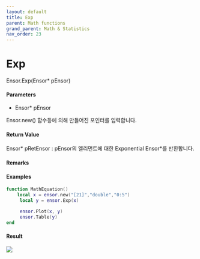```yaml
---
layout: default
title: Exp
parent: Math functions
grand_parent: Math & Statistics
nav_order: 23
---
```


# Exp

Ensor.Exp\(Ensor\* pEnsor\)

#### Parameters

* Ensor\* pEnsor

Ensor.new\(\) 함수등에 의해 만들어진 포인터를 입력합니다.

#### Return Value

Ensor\* pRetEnsor : pEnsor의 엘리먼트에 대한 Exponential Ensor\*를 반환합니다.

#### Remarks



#### Examples

```lua
function MathEquation()
    local x = ensor.new("[21]","double","0:5")
     local y = ensor.Exp(x)

     ensor.Plot(x, y)
     ensor.Table(y)
end
```

#### Result

![](/MathAPI/ExpResult.png)


